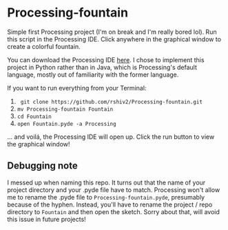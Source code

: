 # Processing-fountain
Simple first Processing project (I'm on break and I'm really bored lol). Run this script in the Processing IDE. Click anywhere in the graphical window to create a colorful fountain.

You can download the Processing IDE [here](https://processing.org/download). I chose to implement this project in Python rather than in Java, which is Processing's default language, mostly out of familiarity with the former language.

If you want to run everything from your Terminal:
1. ``` git clone https://github.com/rshiv2/Processing-fountain.git```
2. ```mv Processing-fountain Fountain```
3. ```cd Fountain```
4. ```open Fountain.pyde -a Processing```

... and voilá, the Processing IDE will open up. Click the run button to view the graphical window!

## Debugging note
I messed up when naming this repo. It turns out that the name of your project directory and your .pyde file have to match. Processing won't allow me to rename the .pyde file to ```Processing-fountain.pyde```, presumably because of the hyphen. Instead, you'll have to rename the project / repo directory to ```Fountain``` and then open the sketch. Sorry about that, will avoid this issue in future projects!

